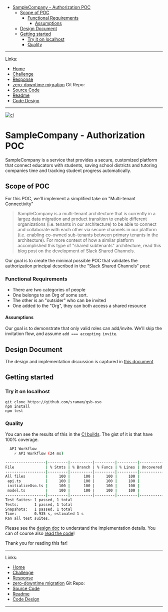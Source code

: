 <!-- START doctoc generated TOC please keep comment here to allow auto update -->
<!-- DON'T EDIT THIS SECTION, INSTEAD RE-RUN doctoc TO UPDATE -->

- [SampleCompany - Authorization POC](#samplecompany---authorization-poc)
  - [Scope of POC](#scope-of-poc)
    - [Functional Requirements](#functional-requirements)
      - [Assumptions](#assumptions)
  - [Design Document](#design-document)
  - [Getting started](#getting-started)
    - [Try it on localhost](#try-it-on-localhost)
    - [Quality](#quality)

<!-- END doctoc generated TOC please keep comment here to allow auto update -->

---

Links:
- [Home](https://sramam.github.io/work-sample/) 
- [Challenge](https://sramam.github.io/work-sample/challenge)
- [Response](https://sramam.github.io/work-sample/solution)
- [zero-downtime migration](https://sramam.github.io/work-sample/zero-downtime-migration)
Git Repo:
- [Source Code](https://github.com/sramam/work-sample)
- [Readme](https://github.com/sramam/work-sample#readme)
- [Code Design](https://github.com/sramam/work-sample/blob/main/DESIGN.md)

---


[![ci](https://github.com/sramam/gsb-oso/actions/workflows/ci.yml/badge.svg)](https://github.com/sramam/gsb-oso/actions/workflows/ci.yml)


# SampleCompany - Authorization POC

SampleCompany is a service that provides a secure, customized platform
that connect educators with students, saving school districts and
tutoring companies time and tracking student progress automatically.

## Scope of POC

For this POC, we'll implement a simplified take on "Multi-tenant Connectivity"

> SampleCompany is a multi-tenant architecture that is currently in a largez data
> migration and product transition to enable different organizations (i.e. tenants
> in our architecture) to be able to connect and collaborate with each other via
> secure channels in our platform (i.e. enabling co-owned sub-tenants between
> primary tenants in the architecture). For more context of how a similar platform
> accomplished this type of "shared subtenants" architecture, read this blog post
> on the development of Slack Shared Channels.

Our goal is to create the minimal possible POC that validates the authorization
principal described in the "Slack Shared Channels" post:

### Functional Requirements

- There are two categories of people
- One belongs to an Org of some sort.
- The other is an "outsider" who can be invited
- One added to the "Org", they can both access a shared resource

#### Assumptions

Our goal is to demonstrate that only valid roles can add/invite.
We'll skip the invitation flow, and assume `add === accepting invite`.

## Design Document

The design and implementation discussion is captured in [this document](./DESIGN.md)

## Getting started

### Try it on localhost

```
git clone https://github.com/sramam/gsb-oso
npm install
npm test
```

### Quality

You can see the results of this in the [CI builds](https://github.com/sramam/gsb-oso/actions/workflows/ci.yml).
The gist of it is that have 100% coverage.

```bash
  API Workflow
    ✓ API Workflow (24 ms)

------------------|---------|----------|---------|---------|-------------------
File              | % Stmts | % Branch | % Funcs | % Lines | Uncovered Line #s
------------------|---------|----------|---------|---------|-------------------
All files         |     100 |      100 |     100 |     100 |
 api.ts           |     100 |      100 |     100 |     100 |
 initializeOso.ts |     100 |      100 |     100 |     100 |
 model.ts         |     100 |      100 |     100 |     100 |
------------------|---------|----------|---------|---------|-------------------
Test Suites: 1 passed, 1 total
Tests:       1 passed, 1 total
Snapshots:   1 passed, 1 total
Time:        0.935 s, estimated 1 s
Ran all test suites.
```

Please see the [design doc](./DESIGN.md) to understand the
implementation details. You can of course also [read the code](./src/api.test.ts)!

Thank you for reading this far!

---

Links:
- [Home](https://sramam.github.io/work-sample/) 
- [Challenge](https://sramam.github.io/work-sample/challenge)
- [Response](https://sramam.github.io/work-sample/solution)
- [zero-downtime migration](https://sramam.github.io/work-sample/zero-downtime-migration)
Git Repo:
- [Source Code](https://github.com/sramam/work-sample)
- [Readme](https://github.com/sramam/work-sample#readme)
- [Code Design](https://github.com/sramam/work-sample/blob/main/DESIGN.md)

---
